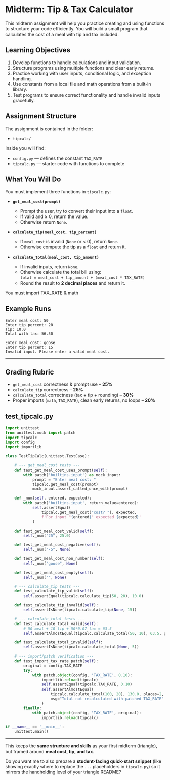 # Midterm: Tip & Tax Calculator

This midterm assignment will help you practice creating and using functions to
structure your code efficiently. You will build a small program that calculates
the cost of a meal with tip and tax included.

## Learning Objectives

1. Develop functions to handle calculations and input validation.
2. Structure programs using multiple functions and clear early returns.
3. Practice working with user inputs, conditional logic, and exception handling.
4. Use constants from a local file and math operations from a built-in library.
5. Test programs to ensure correct functionality and handle invalid inputs gracefully.

## Assignment Structure

The assignment is contained in the folder:

- `tipcalc/`

Inside you will find:
- `config.py` — defines the constant `TAX_RATE`
- `tipcalc.py` — starter code with functions to complete

## What You Will Do

You must implement three functions in `tipcalc.py`:

- **`get_meal_cost(prompt)`**  
  - Prompt the user, try to convert their input into a `float`.  
  - If valid and ≥ 0, return the value.  
  - Otherwise return `None`.

- **`calculate_tip(meal_cost, tip_percent)`**  
  - If `meal_cost` is invalid (`None` or < 0), return `None`.  
  - Otherwise compute the tip as a `float` and return it.  

- **`calculate_total(meal_cost, tip_amount)`**  
  - If invalid inputs, return `None`.  
  - Otherwise calculate the total bill using:  
    `total = meal_cost + tip_amount + (meal_cost * TAX_RATE)`  
  - Round the result to **2 decimal places** and return it.

You must import TAX_RATE & math

## Example Runs

```
Enter meal cost: 50
Enter tip percent: 20
Tip: 10.0
Total with tax: 56.50
```

```
Enter meal cost: goose
Enter tip percent: 15
Invalid input. Please enter a valid meal cost.
```

---

## Grading Rubric

* `get_meal_cost` correctness & prompt use – **25%**
* `calculate_tip` correctness – **25%**
* `calculate_total` correctness (tax + tip + rounding) – **30%**
* Proper imports (`math`, `TAX_RATE`), clean early returns, no loops – **20%**


## test_tipcalc.py

```python
import unittest
from unittest.mock import patch
import tipcalc
import config
import importlib

class TestTipCalc(unittest.TestCase):

    # --- get_meal_cost tests ---
    def test_get_meal_cost_uses_prompt(self):
        with patch('builtins.input') as mock_input:
            prompt = "Enter meal cost: "
            tipcalc.get_meal_cost(prompt)
            mock_input.assert_called_once_with(prompt)

    def _num(self, entered, expected):
        with patch('builtins.input', return_value=entered):
            self.assertEqual(
                tipcalc.get_meal_cost("cost? "), expected,
                f'For input "{entered}" expected {expected}'
            )

    def test_get_meal_cost_valid(self):
        self._num("25", 25.0)

    def test_get_meal_cost_negative(self):
        self._num("-5", None)

    def test_get_meal_cost_non_number(self):
        self._num("goose", None)

    def test_get_meal_cost_empty(self):
        self._num("", None)

    # --- calculate_tip tests ---
    def test_calculate_tip_valid(self):
        self.assertEqual(tipcalc.calculate_tip(50, 20), 10.0)

    def test_calculate_tip_invalid(self):
        self.assertIsNone(tipcalc.calculate_tip(None, 15))

    # --- calculate_total tests ---
    def test_calculate_total_valid(self):
        # 50 meal + 10 tip + 50*0.07 tax = 63.5
        self.assertAlmostEqual(tipcalc.calculate_total(50, 10), 63.5, places=2)

    def test_calculate_total_invalid(self):
        self.assertIsNone(tipcalc.calculate_total(None, 5))

    # --- import/patch verification ---
    def test_import_tax_rate_patch(self):
        original = config.TAX_RATE
        try:
            with patch.object(config, 'TAX_RATE', 0.10):
                importlib.reload(tipcalc)
                self.assertEqual(tipcalc.TAX_RATE, 0.10)
                self.assertAlmostEqual(
                    tipcalc.calculate_total(100, 20), 130.0, places=2,
                    msg="Total not recalculated with patched TAX_RATE"
                )
        finally:
            with patch.object(config, 'TAX_RATE', original):
                importlib.reload(tipcalc)

if __name__ == '__main__':
    unittest.main()
```

---

This keeps the **same structure and skills** as your first midterm (triangle), but framed around **meal cost, tip, and tax**.

Do you want me to also prepare a **student-facing quick-start snippet** (like showing exactly where to replace the `...` placeholders in `tipcalc.py`) so it mirrors the handholding level of your triangle README?
